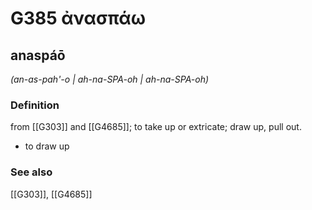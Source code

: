 # G385 ἀνασπάω

## anaspáō

_(an-as-pah'-o | ah-na-SPA-oh | ah-na-SPA-oh)_

### Definition

from [[G303]] and [[G4685]]; to take up or extricate; draw up, pull out.

- to draw up

### See also

[[G303]], [[G4685]]


